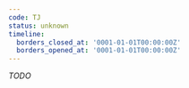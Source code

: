 ```yaml
---
code: TJ
status: unknown
timeline:
  borders_closed_at: '0001-01-01T00:00:00Z'
  borders_opened_at: '0001-01-01T00:00:00Z'
---
```



_TODO_
